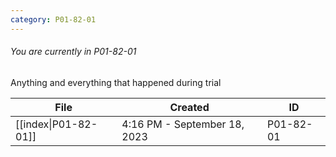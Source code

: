 ```yaml
---
category: P01-82-01
---
```

###### You are currently in P01-82-01

Anything and everything that happened during trial

| File                                                                                                   | Created                      | ID        |
| ------------------------------------------------------------------------------------------------------ | ---------------------------- | --------- |
| [[index\|P01-82-01]] | 4:16 PM - September 18, 2023 | P01-82-01 |

